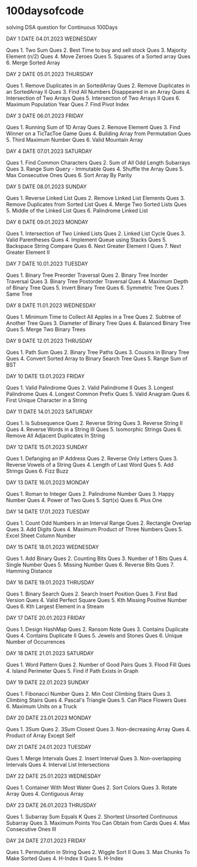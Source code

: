 # 100daysofcode
solving DSA question for Continuous 100Days

DAY 1
DATE 04.01.2023 WEDNESDAY

Ques 1. Two Sum
Ques 2. Best Time to buy and sell stock
Ques 3. Majority Element (n/2)
Ques 4. Move Zeroes
Ques 5. Squares of a Sorted array 
Ques 6. Merge Sorted Array

DAY 2
DATE 05.01.2023 THURSDAY

Ques 1. Remove Duplicates in an SortedArray
Ques 2. Remove Duplicates in an SortedArray II
Ques 3. Find All Numbers Disappeared in an Array
Ques 4. Intersection of Two Arrays
Ques 5. Intersection of Two Arrays II
Ques 6. Maximum Population Year
Ques 7. Find Pivot Index

DAY 3
DATE 06.01.2023 FRIDAY

Ques 1. Running Sum of 1D Array
Ques 2. Remove Element
Ques 3. Find Winner on a TicTacToe Game
Ques 4. Building Array from Permutation
Ques 5. Third Maximum Number
Ques 6. Valid Mountain Array

DAY 4
DATE 07.01.2023 SATURDAY

Ques 1. Find Common Characters
Ques 2. Sum of All Odd Length Subarrays
Ques 3. Range Sum Query - Immutable
Ques 4. Shuffle the Array
Ques 5. Max Consecutive Ones
Ques 6. Sort Array By Parity

DAY 5
DATE 08.01.2023 SUNDAY 

Ques 1. Reverse Linked List
Ques 2. Remove Linked List Elements
Ques 3. Remove Duplicates from Sorted List
Ques 4. Merge Two Sorted Lists
Ques 5. Middle of the Linked List
Ques 6. Palindrome Linked List

DAY 6
DATE 09.01.2023 MONDAY

Ques 1. Intersection of Two Linked Lists
Ques 2. Linked List Cycle
Ques 3. Valid Parentheses
Ques 4. Implement Queue using Stacks
Ques 5. Backspace String Compare
Ques 6. Next Greater Element I
Ques 7. Next Greater Element II

DAY 7
DATE 10.01.2023 TUESDAY

Ques 1. Binary Tree Preorder Traversal
Ques 2. Binary Tree Inorder Traversal
Ques 3. Binary Tree Postorder Traversal
Ques 4. Maximum Depth of Binary Tree
Ques 5. Invert Binary Tree
Ques 6. Symmetric Tree
Ques 7. Same Tree

DAY 8
DATE 11.01.2023 WEDNESDAY

Ques 1. Minimum Time to Collect All Apples in a Tree
Ques 2. Subtree of Another Tree
Ques 3. Diameter of Binary Tree
Ques 4. Balanced Binary Tree
Ques 5. Merge Two Binary Trees

DAY 9
DATE 12.01.2023 THRUSDAY

Ques 1. Path Sum
Ques 2. Binary Tree Paths
Ques 3. Cousins in Binary Tree
Ques 4. Convert Sorted Array to Binary Search Tree
Ques 5. Range Sum of BST

DAY 10
DATE 13.01.2023 FRIDAY

Ques 1. Valid Palindrome
Ques 2. Valid Palindrome II
Ques 3. Longest Palindrome
Ques 4. Longest Common Prefix
Ques 5. Valid Anagram
Ques 6. First Unique Character in a String

DAY 11
DATE 14.01.2023 SATURDAY

Ques 1. Is Subsequence
Ques 2. Reverse String
Ques 3. Reverse String II
Ques 4. Reverse Words in a String III
Ques 5. Isomorphic Strings
Ques 6. Remove All Adjacent Duplicates In String

DAY 12
DATE 15.01.2023 SUNDAY

Ques 1. Defanging an IP Address
Ques 2. Reverse Only Letters
Ques 3. Reverse Vowels of a String
Ques 4. Length of Last Word
Ques 5. Add Strings
Ques 6. Fizz Buzz

DAY 13
DATE 16.01.2023 MONDAY

Ques 1. Roman to Integer
Ques 2. Palindrome Number
Ques 3. Happy Number
Ques 4. Power of Two
Ques 5. Sqrt(x)
Ques 6. Plus One

DAY 14
DATE 17.01.2023 TUESDAY

Ques 1. Count Odd Numbers in an Interval Range
Ques 2. Rectangle Overlap
Ques 3. Add Digits
Ques 4. Maximum Product of Three Numbers
Ques 5. Excel Sheet Column Number

DAY 15
DATE 18.01.2023 WEDNESDAY

Ques 1. Add Binary
Ques 2. Counting Bits
Ques 3. Number of 1 Bits
Ques 4. Single Number
Ques 5. Missing Number
Ques 6. Reverse Bits
Ques 7. Hamming Distance

DAY 16
DATE 19.01.2023 THRUSDAY

Ques 1. Binary Search
Ques 2. Search Insert Position
Ques 3. First Bad Version
Ques 4. Valid Perfect Square
Ques 5. Kth Missing Positive Number
Ques 6. Kth Largest Element in a Stream

DAY 17
DATE 20.01.2023 FRIDAY

Ques 1. Design HashMap
Ques 2. Ransom Note
Ques 3. Contains Duplicate
Ques 4. Contains Duplicate II
Ques 5. Jewels and Stones
Ques 6. Unique Number of Occurrences

DAY 18
DATE 21.01.2023 SATURDAY

Ques 1. Word Pattern
Ques 2. Number of Good Pairs
Ques 3. Flood Fill
Ques 4. Island Perimeter
Ques 5. Find if Path Exists in Graph

DAY 19
DATE 22.01.2023 SUNDAY

Ques 1. Fibonacci Number
Ques 2. Min Cost Climbing Stairs
Ques 3. Climbing Stairs
Ques 4. Pascal's Triangle
Ques 5. Can Place Flowers
Ques 6. Maximum Units on a Truck

DAY 20
DATE 23.01.2023 MONDAY

Ques 1. 3Sum
Ques 2. 3Sum Closest
Ques 3. Non-decreasing Array
Ques 4. Product of Array Except Self

DAY 21
DATE 24.01.2023 TUESDAY

Ques 1. Merge Intervals
Ques 2. Insert Interval
Ques 3. Non-overlapping Intervals
Ques 4. Interval List Intersections

DAY 22
DATE 25.01.2023 WEDNESDAY

Ques 1. Container With Most Water
Ques 2. Sort Colors
Ques 3. Rotate Array
Ques 4. Contiguous Array

DAY 23
DATE 26.01.2023 THRUSDAY

Ques 1. Subarray Sum Equals K
Ques 2. Shortest Unsorted Continuous Subarray
Ques 3. Maximum Points You Can Obtain from Cards
Ques 4. Max Consecutive Ones III

DAY 24
DATE 27.01.2023 FRIDAY

Ques 1. Permutation in String
Ques 2. Wiggle Sort II
Ques 3. Max Chunks To Make Sorted
Ques 4. H-Index II
Ques 5. H-Index 
